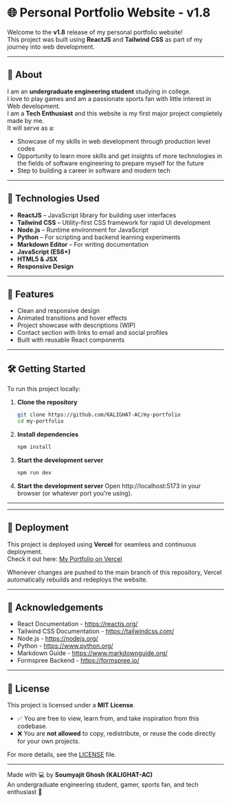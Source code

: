 # 🌐 Personal Portfolio Website - v1.8

Welcome to the **v1.8** release of my personal portfolio website!  
This project was built using **ReactJS** and **Tailwind CSS** as part of my journey into web development.

---

## 📌 About

I am an **undergraduate engineering student** studying in college.  
I love to play games and am a passionate sports fan with little interest in Web development.  
I am a **Tech Enthusiast** and this website is my first major project completely made by me.  
It will serve as a:

- Showcase of my skills in web development through production level codes  
- Opportunity to learn more skills and get insights of more technologies in the fields of software engineering to prepare myself for the future  
- Step to building a career in software and modern tech  

---

## 🚀 Technologies Used

- **ReactJS** – JavaScript library for building user interfaces  
- **Tailwind CSS** – Utility-first CSS framework for rapid UI development  
- **Node.js** – Runtime environment for JavaScript  
- **Python** – For scripting and backend learning experiments  
- **Markdown Editor** – For writing documentation  
- **JavaScript (ES6+)**  
- **HTML5 & JSX**  
- **Responsive Design**

---

## 🔧 Features

- Clean and responsive design  
- Animated transitions and hover effects  
- Project showcase with descriptions (WIP)  
- Contact section with links to email and social profiles  
- Built with reusable React components  

---

## 🛠️ Getting Started

To run this project locally:

1. **Clone the repository**
   ```bash
   git clone https://github.com/KALIGHAT-AC/my-portfolio
   cd my-portfolio
2. **Install dependencies**
   ```bash
   npm install
3. **Start the development server**
   ```bash
   npm run dev
3. **Start the development server**
   Open http://localhost:5173 in your browser (or whatever port you're using).

---
---

## 🚀 Deployment

This project is deployed using **Vercel** for seamless and continuous deployment.  
Check it out here: [My Portfolio on Vercel](https://soumyajit-ghosh.vercel.app/)

Whenever changes are pushed to the main branch of this repository, Vercel automatically rebuilds and redeploys the website.

---

## 🙌 Acknowledgements

- React Documentation - https://reactjs.org/
- Tailwind CSS Documentation - https://tailwindcss.com/
- Node.js - https://nodejs.org/
- Python - https://www.python.org/
- Markdown Guide - https://www.markdownguide.org/
- Formspree Backend - 
https://formspree.io/
---

## 📄 License

This project is licensed under a **MIT License**.  

- ✅ You are free to view, learn from, and take inspiration from this codebase.  
- ❌ You are **not allowed** to copy, redistribute, or reuse the code directly for your own projects.  

For more details, see the [LICENSE](./LICENSE) file.

---

Made with 💻 by **Soumyajit Ghosh (KALIGHAT-AC)**  
An undergraduate engineering student, gamer, sports fan, and tech enthusiast 🚀
